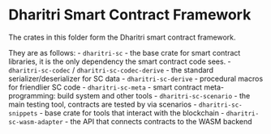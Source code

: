 # Dharitri Smart Contract Framework

The crates in this folder form the Dharitri smart contract framework.

They are as follows:
    - `dharitri-sc` - the base crate for smart contract libraries, it is the only dependency the smart contract code sees.
    - `dharitri-sc-codec` / `dharitri-sc-codec-derive` - the standard serializer/deserializer for SC data
    - `dharitri-sc-derive` - procedural macros for friendlier SC code
    - `dharitri-sc-meta` - smart contract meta-programming: build system and other tools
    - `dharitri-sc-scenario` - the main testing tool, contracts are tested by via scenarios
    - `dharitri-sc-snippets` - base crate for tools that interact with the blockchain
    - `dharitri-sc-wasm-adapter` - the API that connects contracts to the WASM backend
